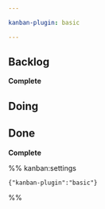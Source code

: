 ```yaml
---

kanban-plugin: basic

---
```


## Backlog

**Complete**


## Doing



## Done

**Complete**




%% kanban:settings
```
{"kanban-plugin":"basic"}
```
%%